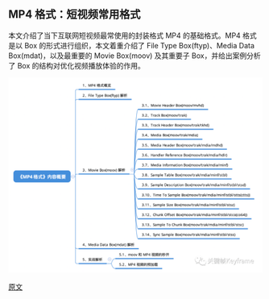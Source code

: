 ## MP4 格式：短视频常用格式

本文介绍了当下互联网短视频最常使用的封装格式 MP4 的基础格式。MP4 格式是以 Box 的形式进行组织，本文着重介绍了 File Type Box(ftyp)、Media Data Box(mdat)，以及最重要的 Movie Box(moov) 及其重要子 Box，并给出案例分析了 Box 的结构对优化视频播放体验的作用。

![](./imgs/img.png)

[原文](https://mp.weixin.qq.com/s?__biz=MjM5MTkxOTQyMQ==&mid=2257484677&idx=1&sn=a868911489519592930e18a60966d6a1&scene=21#wechat_redirect)